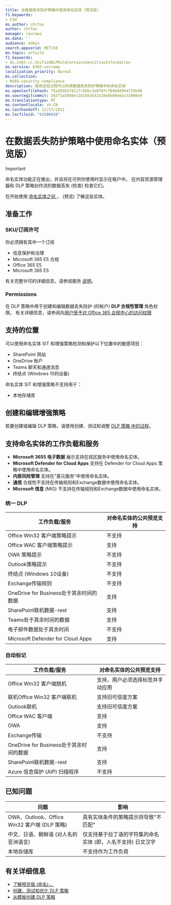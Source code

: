 ```yaml
---
title: 在数据丢失防护策略中使用命名实体（预览版）
f1.keywords:
- CSH
ms.author: chrfox
author: chrfox
manager: laurawi
ms.date: ''
audience: Admin
search.appverid: MET150
ms.topic: article
f1_keywords:
- ms.o365.cc.UnifiedDLPRuleContainsSensitiveInformation
ms.service: O365-seccomp
localization_priority: Normal
ms.collection:
- M365-security-compliance
description: 使用这些过程可以利用数据丢失防护策略中的命名实体
ms.openlocfilehash: 75a203b578217c5bbc1e8f67cf04b8d564735bd0
ms.sourcegitcommit: 282f3a58b8e11615b3e53328e6b89a6ac52008e9
ms.translationtype: MT
ms.contentlocale: zh-CN
ms.lasthandoff: 12/17/2021
ms.locfileid: "61560428"
---
```

# <a name="use-named-entities-in-your-data-loss-prevention-policies-preview"></a>在数据丢失防护策略中使用命名实体（预览版）

> [!IMPORTANT]
> 命名实体功能正在推出，并且将在可供你使用时显示在租户中。 在内容资源管理器和 DLP 策略创作流的数据丢失 (检查) 检查它们。 

在开始使用 [命名实体之前 ](named-entities-learn.md) ， (预览) 了解这些实体。

## <a name="before-you-begin"></a>准备工作

### <a name="skusubscriptions-licensing"></a>SKU/订阅许可

你必须拥有其中一个订阅

- 信息保护和治理
- Microsoft 365 E5 合规
- Office 365 E5
- Microsoft 365 E5

有关完整许可的详细信息，请参阅服务 [说明](/office365/servicedescriptions/microsoft-365-service-descriptions/microsoft-365-tenantlevel-services-licensing-guidance/microsoft-365-security-compliance-licensing-guidance#information-protection-data-classification-analytics-overview-content--activity-explorer)。

### <a name="permissions"></a>Permissions

在 DLP 策略中用于创建和编辑数据丢失防护 (的帐户) **DLP 合规性管理** 角色权限。 有关详细信息，请参阅向[用户授予对 Office 365 合规中心的访问权限](../security/office-365-security/grant-access-to-the-security-and-compliance-center.md)


## <a name="supported-locations"></a>支持的位置

可以使用命名实体 SIT 和增强策略检测和保护以下位置中的敏感项目：

- SharePoint 网站
- OneDrive 账户
- Teams 聊天和通道消息
- 终结点 (Windows 10的设备) 

命名实体 SIT 和增强策略不支持用于：


- 本地存储库

## <a name="create-and-edit-enhanced-policies"></a>创建和编辑增强策略

若要创建或编辑 DLP 策略，请使用创建、测试和调整 [DLP 策略 中的过程](create-test-tune-dlp-policy.md)。

## <a name="workloads-and-services-that-support-named-entities"></a>支持命名实体的工作负载和服务


- **Microsoft 3655 电子数据** 展示支持在视区服务中使用命名实体。
- **Microsoft Defender for Cloud Apps** 支持在 Defender for Cloud Apps 策略中使用命名实体。
- **内部风险管理** 支持在"基元服务"中使用命名实体。
- **通信** 合规性不支持在传输规则和Exchange数据中使用命名实体。
- **Microsoft 信息** (MIG) 不支持在传输规则和Exchange数据中使用命名实体。
 
### <a name="unified-dlp"></a>统一 DLP

|工作负载/服务  |对命名实体的公共预览支持  |
|---------|---------|
|Office Win32 客户端策略提示    |不支持  |
|Office WAC 客户端策略提示    |支持         |
|OWA 策略提示     |不支持         |
|Outlook策略提示     |不支持 |
|终结点 (Windows 10设备)      |不支持  |
|Exchange传输规则     |不支持 |
|OneDrive for Business处于其余时间的数据     |支持         |
|SharePoint联机数据-rest     |支持         |
|Teams处于其余时间的数据     |支持         |
|电子邮件数据处于其余时间     |不支持         |
|Microsoft Defender for Cloud Apps     |支持         |

### <a name="autolabeling"></a>自动标记

|工作负载/服务 |对命名实体的公共预览支持  |
|---------|---------|
|Office Win32 客户端脱机   |支持，用户必须选择标签并手动应用 |
|联机Office Win32 客户端联机|支持旧可信度方案 |
|Outlook联机   |支持旧可信度方案  |
|Office WAC 客户端     |支持 |
|OWA     |支持 |
|Exchange传输     |不支持 |
|OneDrive for Business处于其余时间的数据     |支持 |
|SharePoint联机数据-rest|支持|
|Azure 信息保护 (AIP) 扫描程序|不支持|

## <a name="known-issues"></a>已知问题

|问题  |影响  |
|---------|---------|
|OWA、Outlook、Office Win32 客户端 (DLP 策略)      |   具有实体条件的策略提示将导致"不匹配"      |
| 中文、日语、朝鲜语 (对人名的亚洲语言)     | 仅支持基于拉丁语的字符集的命名实体 (即，人名不支持) 日文汉字        |
|本地存储库    | 不支持作为工作负荷|

<!--|Devices workload (Endpoint)     | Not supported as a workload – authoring policy with named entities will not be allowed        |-->

## <a name="for-further-information"></a>有关详细信息
<!-- - [Sensitive information type entity definitions](sensitive-information-type-entity-definitions.md)-->
- [了解预览版 (命名) 。 ](named-entities-learn.md)
- [创建、测试和优化 DLP 策略](create-test-tune-dlp-policy.md)
- [从模板创建 DLP 策略](create-a-dlp-policy-from-a-template.md)
